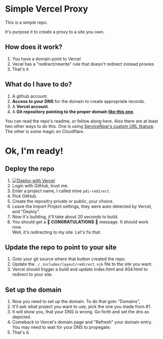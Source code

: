 # Simple Vercel Proxy 

This is a simple repo.

It's purpose it to create a proxy to a site you own.

## How does it work?

1.  You have a domain point to Vercel
2.  Vecel has a "redirect/rewrite" rule that doesn't redirect instead proxies
3.  That's it

## What do I have to do?

1.  A github account.
1.  **Access to your DNS** for the domain to create appropriate records.
2.  A **Vercel account**.
3.  A **Git repository pointing to the proper domain [like this one](https://github.com/artemis15/inmorphisdemo2)**.

You can read the repo's readme, or follow along here.  Also there are at least two other ways to do this.  One is using [ServiceNow's custom URL feature](https://docs.servicenow.com/bundle/paris-platform-administration/page/integrate/authentication/concept/custom-url.html).  The other is some magic on Cloudflare.

# Ok, I'm ready!

## Deploy the repo

1. [![Deploy with Vercel](https://vercel.com/button)](https://vercel.com/new/git/external?repository-url=https://github.com/artemis15/inmorphisdemo2)
2. Login with GitHub, trust me.
3. Enter a project name, I called mine `pdi-redirect`.
4. Pick GitHub.
5. Create the repositry private or public, your choice.
6. Leave the Import Project settings, they were auto-detected by Vercel, and "Deploy".
7. Now it's building, it'll take about 20 seconds to build. 
8. You should get a 🎉 **CONGRATULATIONS** 🎉 message.  It should work now.  
  Well, it's redirecting to my site.  Let's fix that.

## Update the repo to point to your site

1. Goto your git source where that button created the repo.
1. Update the `./_includes/layout/redirect.njk` file to the site you want.
1. Vercel should trigger a build and update index.html and 404.html to redirect to your site.
   
## Set up the domain

1. Now you need to set up the domain.  To do that goto "Domains", 
1. It'll ask what project you want to use, pick the one you made from #1.
1. It will show you, that your DNS is wrong.  Go forth and set the dns as depicted.
1. Comeback to Vercel's domain page and "Refresh" your domain entry.  You may need to wait for your DNS to propegate.
1. That's it.
